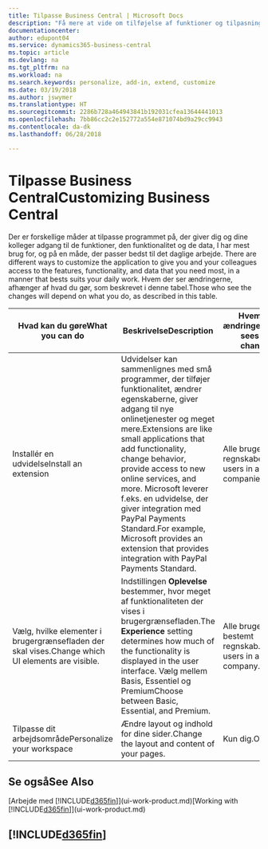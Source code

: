 ```yaml
---
title: Tilpasse Business Central | Microsoft Docs
description: "Få mere at vide om tilføjelse af funktioner og tilpasning af Business Central."
documentationcenter: 
author: edupont04
ms.service: dynamics365-business-central
ms.topic: article
ms.devlang: na
ms.tgt_pltfrm: na
ms.workload: na
ms.search.keywords: personalize, add-in, extend, customize
ms.date: 03/19/2018
ms.author: jswymer
ms.translationtype: HT
ms.sourcegitcommit: 2286b728a464943841b192031cfea13644441013
ms.openlocfilehash: 7bb86cc2c2e152772a554e871074bd9a29cc9943
ms.contentlocale: da-dk
ms.lasthandoff: 06/28/2018

---
```

# <a name="customizing-business-central"></a><span data-ttu-id="5c4e0-103">Tilpasse Business Central</span><span class="sxs-lookup"><span data-stu-id="5c4e0-103">Customizing Business Central</span></span>
<span data-ttu-id="5c4e0-104"><!--NAV # Customizing Dynamics NAV --> Der er forskellige måder at tilpasse programmet på, der giver dig og dine kolleger adgang til de funktioner, den funktionalitet og de data, I har mest brug for, og på en måde, der passer bedst til det daglige arbejde.</span><span class="sxs-lookup"><span data-stu-id="5c4e0-104"><!--NAV # Customizing Dynamics NAV --> There are different ways to customize the application to give you and your colleagues access to the features, functionality, and data that you need most, in a manner that bests suits your daily work.</span></span> <span data-ttu-id="5c4e0-105">Hvem der ser ændringerne, afhænger af hvad du gør, som beskrevet i denne tabel.</span><span class="sxs-lookup"><span data-stu-id="5c4e0-105">Those who see the changes will depend on what you do, as described in this table.</span></span>

| <span data-ttu-id="5c4e0-106">Hvad kan du gøre</span><span class="sxs-lookup"><span data-stu-id="5c4e0-106">What you can do</span></span>    |  <span data-ttu-id="5c4e0-107">Beskrivelse</span><span class="sxs-lookup"><span data-stu-id="5c4e0-107">Description</span></span>  |  <span data-ttu-id="5c4e0-108">Hvem ser ændringerne</span><span class="sxs-lookup"><span data-stu-id="5c4e0-108">Who sees the changes</span></span>  |  <span data-ttu-id="5c4e0-109">Flere oplysninger</span><span class="sxs-lookup"><span data-stu-id="5c4e0-109">More information</span></span>  |
|-----|---------------|---------|-------|
|<span data-ttu-id="5c4e0-110">Installér en udvidelse</span><span class="sxs-lookup"><span data-stu-id="5c4e0-110">Install an extension</span></span>|<span data-ttu-id="5c4e0-111">Udvidelser kan sammenlignes med små programmer, der tilføjer funktionalitet, ændrer egenskaberne, giver adgang til nye onlinetjenester og meget mere.</span><span class="sxs-lookup"><span data-stu-id="5c4e0-111">Extensions are like small applications that add functionality, change behavior, provide access to new online services, and more.</span></span> <span data-ttu-id="5c4e0-112">Microsoft leverer f.eks. en udvidelse, der giver integration med PayPal Payments Standard.</span><span class="sxs-lookup"><span data-stu-id="5c4e0-112">For example, Microsoft provides an extension that provides integration with PayPal Payments Standard.</span></span>|<span data-ttu-id="5c4e0-113">Alle brugere i alle regnskaber.</span><span class="sxs-lookup"><span data-stu-id="5c4e0-113">All users in all companies.</span></span>|[<span data-ttu-id="5c4e0-114">Tilpasse ved hjælp af udvidelser</span><span class="sxs-lookup"><span data-stu-id="5c4e0-114">Customizing Using Extensions</span></span>](ui-extensions.md)|
|<span data-ttu-id="5c4e0-115">Vælg, hvilke elementer i brugergrænsefladen der skal vises.</span><span class="sxs-lookup"><span data-stu-id="5c4e0-115">Change which UI elements are visible.</span></span>|<span data-ttu-id="5c4e0-116">Indstillingen **Oplevelse** bestemmer, hvor meget af funktionaliteten der vises i brugergrænsefladen.</span><span class="sxs-lookup"><span data-stu-id="5c4e0-116">The **Experience** setting determines how much of the functionality is displayed in the user interface.</span></span> <span data-ttu-id="5c4e0-117">Vælg mellem Basis, Essentiel og Premium</span><span class="sxs-lookup"><span data-stu-id="5c4e0-117">Choose between Basic, Essential, and Premium.</span></span>|<span data-ttu-id="5c4e0-118">Alle brugere i et bestemt regnskab.</span><span class="sxs-lookup"><span data-stu-id="5c4e0-118">All users in a specific company.</span></span>|[<span data-ttu-id="5c4e0-119">Ændre, hvilke funktioner der vises</span><span class="sxs-lookup"><span data-stu-id="5c4e0-119">Changing Which Features are Displayed</span></span>](ui-experiences.md)|
|<span data-ttu-id="5c4e0-120">Tilpasse dit arbejdsområde</span><span class="sxs-lookup"><span data-stu-id="5c4e0-120">Personalize your workspace</span></span>|<span data-ttu-id="5c4e0-121">Ændre layout og indhold for dine sider.</span><span class="sxs-lookup"><span data-stu-id="5c4e0-121">Change the layout and content of your pages.</span></span>|<span data-ttu-id="5c4e0-122">Kun dig.</span><span class="sxs-lookup"><span data-stu-id="5c4e0-122">Only you.</span></span>|[<span data-ttu-id="5c4e0-123">Tilpasse dit arbejdsområde</span><span class="sxs-lookup"><span data-stu-id="5c4e0-123">Personalizing Your Workspace</span></span>](ui-personalization-user.md)|

## <a name="see-also"></a><span data-ttu-id="5c4e0-124">Se også</span><span class="sxs-lookup"><span data-stu-id="5c4e0-124">See Also</span></span>
<span data-ttu-id="5c4e0-125">[Arbejde med [!INCLUDE[d365fin](includes/d365fin_md.md)]](ui-work-product.md)</span><span class="sxs-lookup"><span data-stu-id="5c4e0-125">[Working with [!INCLUDE[d365fin](includes/d365fin_md.md)]](ui-work-product.md)</span></span>  

## [!INCLUDE[d365fin](includes/free_trial_md.md)]  
 

